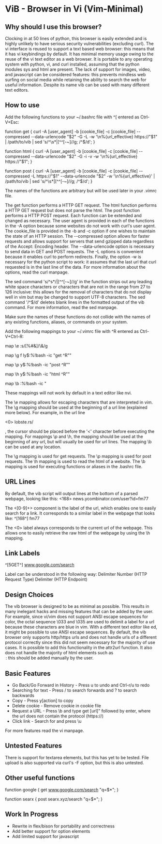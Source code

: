 ViB - Browser in Vi (Vim-Minimal)
=================================

Why should I use this browser?
------------------------------

Clocking in at 50 lines of python, this browser is easily extended and is highly unlikely to have serious security vulnerabilities (excluding curl). The vi interface is reused to support a text based web browser: this means that it has vi keybindings by default. It has minimal memory usage owing to the reuse of the vi text editor as a web browser. It is portable to any operating system with python, vi, and curl installed, assuming that the python modules sys and html are present. The lack of support for images, video, and javascript can be considered features: this prevents mindless web surfing on social media while retaining the ability to search the web for useful information. Despite its name vib can be used with many different text editors.

How to use
----------

Add the following functions to your ~/.bashrc file with ^[ entered as Ctrl-V+Esc:

function get { curl -A [user_agent] -b [cookie_file] -c [cookie_file] --compressed --data-urlencode "$2" -G -L -w '\n%{url_effective} https://"$1" | /path/to/vib | sed 's/^\s*\|[^^[-~]//g; /^$/d'; }

function html { curl -A [user_agent] -b [cookie_file] -c [cookie_file] --compressed --data-urlencode "$2" -G -i -v -w '\n%{url_effective} https://"$1"; }

function post { curl -A [user_agent] -b [cookie_file] -c [cookie_file] --compressed -L https://"$1" --data-urlencode "$2" -w '\n%{url_effective}' | /path/to/vib | sed 's/^\s*\|[^^[-~]//g; /^$/d'; }

The names of the functions are arbitrary but will be used later in your .vimrc file. 

The get function performs a HTTP GET request. The html function performs a HTTP GET request but does not parse the html. The post function performs a HTTP POST request. Each function can be extended and changed as necessary. The user agent is provided in each of the functions in the -A option because some websites do not work with curl's user agent. The cookie_file is provided in the -b and -c option if one wishes to maintain the state of an HTTP session. The --compressed option allows for faster requests and allows support for servers that send gzipped data regardless of the Accept: Encoding header. The --data-urlencode option is necessary to send data in GET and POST requests. The -L options is convenient because it enables curl to perform redirects. Finally, the option -w is necessary for the python script to work: it assumes that the last url that curl requested is in the last line of the data. For more information about the options, read the curl manpage. 

The sed command 's/\^s*/\|[^^[-~]//g' in the function strips out any leading white space characters or characters that are not in the range from 27 to 126 inclusive: this allows for the removal of characters that do not display well in vim but may be changed to support UTF-8 characters. The sed command '/^$/d' deletes blank lines in the formatted output of the vib command. For more information, read the sed manpage. 

Make sure the names of these functions do not collide with the names of any existing functions, aliases, or commands on your system.

Add the following mappings to your ~/.vimrc file with ^R entered as Ctrl-V+Ctrl-R:

map \e :s/[%#&]/\\&/g<CR>

map \g f ly$:%!bash -ic "get ^R""<CR>

map \p y$:%!bash -ic "post ^R""<CR>

map \h y$:%!bash -ic "html ^R""<CR>

map \b :%!bash -ic "

These mappings will not work by default in a text editor like nvi.

The \e mapping allows for escaping characters that are interpreted in vim. The \g mapping should be used at the beginning of a url line (explained more below). For example, in the url line

<0> lobste.rs/

, the cursor should be placed before the '<' character before executing the mapping. For mappings \p and \h, the mapping should be used at the beginning of any url, but will usually be used for url lines. The mapping \b can be used at any location.

The \g mapping is used for get requests. The \p mapping is used for post requests. The \h mapping is used to read the html of a website. The \b mapping is used for executing functions or aliases in the .bashrc file.

URL Lines
---------
By default, the vib script will output lines at the bottom of a parsed webpage, looking like this:
<168> news.ycombinator.com/user?id=fm77

The <[0-9]+> component is the label of the url, which enables one to easily search for a link. It corresponds to a similar label in the webpage that looks like: 
^[168^] fm77

The <0> label always corresponds to the current url of the webpage. This allows one to easily retrieve the raw html of the webpage by using the \h mapping.

Link Labels
------
^[5GET^] www.google.com/search

Label can be understood in the following way: 
Delimiter Number (HTTP Request Type) Delimiter (HTTP Endpoint)

Design Choices
--------------
The vib browser is designed to be as minimal as possible. This results in many inelegant hacks and missing features that can be added by the user. For example, since vi/vim does not support ANSI escape sequences for color, the octal sequence \033 and \035 are used to delimit a label for a url because these characters are blue in vim. With a different text editor like ed, it might be possible to use ANSI escape sequences. By default, the vib browser only supports http/https urls and does not handle urls of a different protocol correctly since this did not seem necessary for the majority of use cases. It is possible to add this functionality in the attr2url function. It also does not handle the majority of html elements such as <option>: this should be added manually by the user.

Basic Features
--------------
- Go Back/Go Forward in History - Press u to undo and Ctrl-r/u to redo
- Searching for text - Press / to search forwards and ? to search backwards
- Copy - Press y[action] to copy
- Delete cookie - Remove cookie in cookie file
- Request a URL - Press \b and type get [url]" followed by enter, where the url does not contain the protocol (https://)
- Click link - Search for <link number> and press \u

For more features read the vi manpage.

Untested Features
-----------------
There is support for textarea elements, but this has yet to be tested. File upload is also supported via curl's -F option, but this is also untested.
 
Other useful functions
----------------------
function google { get www.google.com/search "q=$*"; }

function searx { post searx.xyz/search "q=$*"; }

Work In Progress
----------------
- Rewrite in flex/bison for portability and correctness
- Add better support for option elements
- Add limited support for javascript
